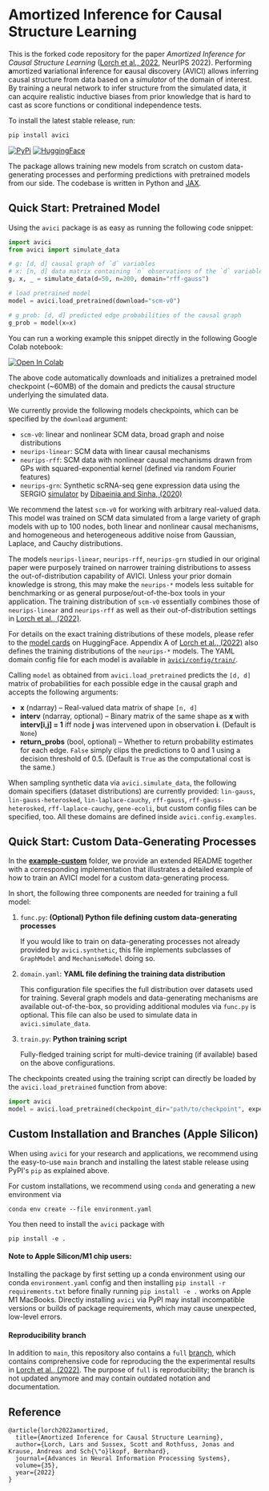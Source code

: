 # Amortized Inference for Causal Structure Learning

This is the forked code repository for the paper _Amortized Inference for Causal Structure Learning_
([Lorch et al., 2022](https://arxiv.org/abs/2205.12934), NeurIPS 2022).
Performing **a**mortized **v**ariational **i**nference for 
**c**ausal d**i**scovery (AVICI) allows inferring causal structure 
from data based on a  _simulator_ of the domain of interest.
By training a neural network to infer structure from the simulated 
data, it can acquire realistic inductive biases from prior knowledge
that is hard to cast as score functions or conditional 
independence tests.


To install the latest stable release, run:

```bash
pip install avici
````
[![PyPi](https://img.shields.io/pypi/v/avici?logo=PyPI)](https://pypi.org/project/avici/)
[![HuggingFace](https://img.shields.io/badge/%F0%9F%A4%97-HuggingFace-yellow)](https://huggingface.co/larslorch/avici)

The package allows training new models from scratch on custom data-generating processes 
and performing predictions with pretrained models from our side.
The codebase is written in Python and 
[JAX](https://jax.readthedocs.io/en/latest/notebooks/quickstart.html).


## Quick Start: Pretrained Model

Using the `avici` package is as easy as running the following code
snippet:

```python
import avici
from avici import simulate_data

# g: [d, d] causal graph of `d` variables
# x: [n, d] data matrix containing `n` observations of the `d` variables
g, x, _ = simulate_data(d=50, n=200, domain="rff-gauss")

# load pretrained model
model = avici.load_pretrained(download="scm-v0")

# g_prob: [d, d] predicted edge probabilities of the causal graph
g_prob = model(x=x)
```
You can run a working example this snippet directly in the following Google Colab notebook:

[![Open In Colab](https://colab.research.google.com/assets/colab-badge.svg)](https://colab.research.google.com/github/larslorch/avici/blob/master/example-pretrained/example.ipynb)

The above code automatically downloads and initializes 
a pretrained model checkpoint (~60MB) of the domain 
and predicts the causal structure underlying the simulated data.


We currently provide the following models checkpoints,
which can be specified by the `download` argument:

- `scm-v0`: linear and nonlinear SCM data, broad graph and noise distributions
- `neurips-linear`: SCM data with linear causal mechanisms
- `neurips-rff`: SCM data with nonlinear causal mechanisms drawn 
from GPs with squared-exponential kernel
(defined via random Fourier features)
- `neurips-grn`: Synthetic scRNA-seq gene expression data using the SERGIO
[simulator](https://github.com/PayamDiba/SERGIO) by 
[Dibaeinia and Sinha, (2020)](https://www.cell.com/cell-systems/pdf/S2405-4712(20)30287-8.pdf)

We recommend  the latest `scm-v0` for working with arbitrary real-valued data. 
This model was trained on SCM data simulated from a large variety of graph models with up to 100 nodes, 
both linear and nonlinear causal mechanisms, and homogeneous and heterogeneous additive noise from
Gaussian, Laplace, and Cauchy distributions.

The models `neurips-linear`, `neurips-rff`, `neurips-grn` studied in our original 
paper were purposely trained on narrower training distributions to assess the out-of-distribution 
capability of AVICI. Unless your prior domain knowledge is strong,
this may make the `neurips-*` models less suitable for benchmarking
or as general purpose/out-of-the-box tools in your application.
The training distribution of `scm-v0` essentially combines those of
`neurips-linear` and  `neurips-rff` as well as their out-of-distribution
settings in [Lorch et al., (2022)](https://arxiv.org/abs/2205.12934).


For details on the exact training distributions of these models,
please refer to the [model cards](https://huggingface.co/larslorch/avici) 
on HuggingFace. Appendix A of 
[Lorch et al., (2022)](https://arxiv.org/abs/2205.12934) also defines the training distributions
of the `neurips-*` models.
The YAML domain config file for each model is available in [`avici/config/train/`](avici/config/train/).


Calling `model` as obtained from `avici.load_pretrained`
predicts the `[d, d]` matrix of probabilities for each possible edge in the causal graph
and accepts the following arguments:

- **x** (ndarray) – Real-valued data matrix of shape `[n, d]`
- **interv** (ndarray, optional) – Binary matrix of the same shape as **x** 
        with **interv[i,j] = 1** iff node **j** was intervened upon in 
        observation **i**. (Default is `None`)  
- **return_probs** (bool, optional) –  Whether to return probability estimates 
        for each edge. `False` simply clips the predictions to 0 and 1 using 
        a decision threshold of 0.5. (Default is `True` as the computational 
        cost is the same.)

When sampling synthetic data via `avici.simulate_data`, 
the following domain specifiers (dataset distributions) 
are currently provided:
`lin-gauss`, 
`lin-gauss-heterosked`,
`lin-laplace-cauchy`, 
`rff-gauss`, 
`rff-gauss-heterosked`, 
`rff-laplace-cauchy`, 
`gene-ecoli`, 
but custom config files can be specified, too. 
All these domains are defined inside `avici.config.examples`.

## Quick Start: Custom Data-Generating Processes

In the **[example-custom](example-custom)** folder, 
we provide an extended README together with a corresponding implementation
that illustrates a detailed example of how to train an AVICI model
for a custom data-generating process.

In short, the following three components are needed for training a full model:

1. `func.py`: **(Optional) Python file defining custom data-generating processes**

    If you would like to train on data-generating processes not already provided by `avici.synthetic`,
    this file implements subclasses of `GraphModel` and `MechanismModel` doing so.  

2. `domain.yaml`: **YAML file defining the training data distribution**

    This configuration file specifies the full distribution over datasets used for training.
    Several graph models and data-generating mechanisms are available out-of-the-box, so providing
    additional modules via `func.py` is optional.
    This file can also be used to simulate data in `avici.simulate_data`.

4. `train.py`: **Python training script**

    Fully-fledged training script for multi-device training (if available) based on the above configurations. 

The checkpoints created using the training script can directly be loaded by the `avici.load_pretrained`
function from above:
```python
import avici
model = avici.load_pretrained(checkpoint_dir="path/to/checkpoint", expects_counts=False)
```


## Custom Installation and Branches (Apple Silicon)

When using `avici` for your research and applications, we recommend using
the easy-to-use `main` branch and installing the latest stable
release using PyPI's `pip`
as explained above.

For custom installations, we recommend using `conda` and generating 
a new environment via
```
conda env create --file environment.yaml
```
You then need to install the `avici` package with
```
pip install -e .
```
#### Note to Apple Silicon/M1 chip users:
Installing the package by first setting up a conda environment
using our conda `environment.yaml` config and then installing
`pip install -r requirements.txt` before finally running
`pip install -e .` works on Apple M1 MacBooks.
Directly installing `avici` via PyPI may install incompatible versions 
or builds of package requirements, which may cause unexpected, low-level errors.

#### Reproducibility branch
In addition to `main`, this repository also contains a `full` 
[branch](https://github.com/larslorch/avici/tree/full), 
which contains
comprehensive code for reproducing the the experimental results in 
[Lorch et al., (2022)](https://arxiv.org/abs/2205.12934). 
The purpose of `full` is reproducibility; the branch is not 
updated anymore and may contain outdated notation and documentation.


## Reference

```
@article{lorch2022amortized,
  title={Amortized Inference for Causal Structure Learning},
  author={Lorch, Lars and Sussex, Scott and Rothfuss, Jonas and Krause, Andreas and Sch{\"o}lkopf, Bernhard},
  journal={Advances in Neural Information Processing Systems},
  volume={35},
  year={2022}
}
```


<!-- Notes:

/avici:
    /utils:
        data_jax -> data_torch.py
        data / .
        example / .
        graph / . -- note its in igraph.
        load / .
        parse / .
        plot / .
        ty -> torch.py
        version_control / .
    /synthetic:
        Asbtract / .
        Distribution -- need to change. 
        gene / don't think we need this
        graph -- need to change (will check) 
        linear / . (uses rng)
        noise_scale / . (uses rng)
        rff / . (uses rng)
        utils / . (uses rng)
    backbone.py -> backbone_torch.py (issues with norm, pickle and gpu call)
    buffer /. (uses rng)
    data.py -> data_torch.py (NOTE: _device_put_sharded isn;t going to work because of the mismatch)
    definitions.py -> doesn't need to be changed. 
    model.py -> model_torch.py 
    
-->